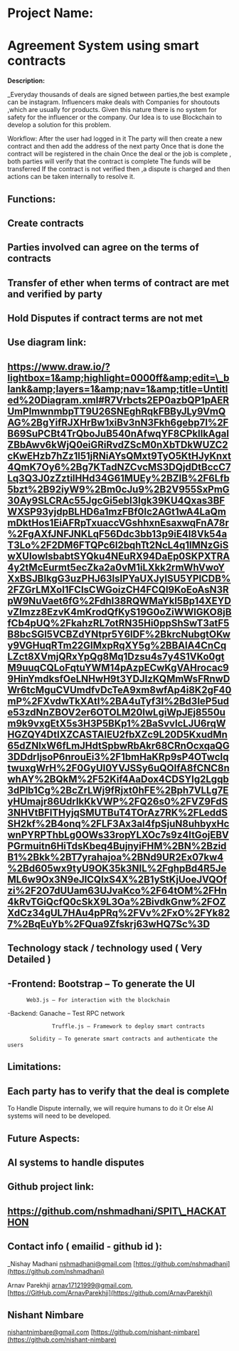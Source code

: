#
# Project Name:

# Agreement System using smart contracts

**Description:**

\_Everyday thousands of deals are signed between parties,the best example can be instagram.
Influencers make deals with Companies for shoutouts ,which are usually for products.
Given this nature there is no system for safety for the influencer or the company.
Our Idea is to use Blockchain to develop a solution for this problem.

Workflow: After the user had logged in it
The party will then create a new contract and then add the address of the next party
Once that is done the contract will be registered in the chain
Once the deal or the job is complete , both parties will verify that the contract is complete
The funds will be transferred
If the contract is not verified then ,a dispute is charged and then actions can be taken internally to resolve it.

## **Functions:**

## Create contracts

## Parties involved can agree on the terms of contracts

## Transfer of ether when terms of contract are met and verified by party

## Hold Disputes if contract terms are not met

## **Use diagram link:**

## https://www.draw.io/?lightbox=1&amp;highlight=0000ff&amp;edit=\_blank&amp;layers=1&amp;nav=1&amp;title=Untitled%20Diagram.xml#R7Vrbcts2EP0azbQP1pAERUmPlmwnmbpTT9U26SNEghRqkFBByJLy9VmQAG%2BgYifRJXHrBw1xiBv3nN3Fkh6gebp7I%2FB69SuPCBt4TrQboJuB540nAfwqYF8CPkIlkAgalZBbAwv6kWjQ0eiGRiRvdZScM0nXbTDkWUZC2cKwEHzb7hZz1l51jRNiAYsQMxt9TyO5KtHJyKnxt4QmK7Oy6%2Bg7KTadNZCvcMS3DQjdDtBccC7Lq3Q3J0zZztilHHd34G61MUEy%2BZIB%2F6Lfb5bzt%2B92iyW9%2Bm0cJu9%2B2V955SxPmG30Ay9SLCRAc55JgcGi5ebl3lgk39KU4Qxas3BFWXSP93yjdpBLHD6a1mzFBf0Ic2AGt1wA4LaQmmDktHos1EiAFRpTxuaccVGshhxnEsaxwqFnA78r%2FgAXfJNFJNKLqF56Ddc3bb13p9iE4I8Vk54aT3Lo%2F2DM6FTQPc6l2bqhTt2NcL4q1lMNzGiSwXUIowlsbabtSYQku4NEuRX94DaEp0SKPXTRA4y2tMcEurmt5ecZka2a0vM1iLXkk2rmWhVwoYXxBSJBlkgG3uzPHJ63lslPYaUXJyISU5YPlCDB%2FZGrLMXoI1FCIsCWGoizCH4FCQl9KoEoAsN3RpW9NuVaet6fG%2FdhI38RQWMaYkl5Bp14XEYDvZlmzz8EzvK4mKrodQfKyS19G0oZiWWlGKO8jBfCb4pUQ%2FkahzRL7otRN35Hi0ppShSwT3atF5B8bcSGl5VCBZdYNtpr5Y6lDF%2BkrcNubgtOKwy9VGHuqRTm22GIMxpRqXY5g%2BBAlA4CnCqLZct8XVmjQRxYpQg8Mq1Dzsu4s7y4S1VKo0gtM9uuqCQLoFqtuYWM14pAzpECwKgVAHrocac99HinYmdksfOeLNHwH9t3YDJIzKQMmWsFRnwDWr6tcMguCVUmdfvDcTeA9xm8wfAp4i8K2gF40mP%2FXvdwTkXAtI%2BA4uTyf3I%2Bd3IeP5ude53zdNnZBOV2er6OTOLM20lwLgiWpJEj8550um9k9vxgEtX5s3H3P5BKp1%2BaSvvlcLJU6rqWHGZQY4DtIXZCASTAlEU2fbXZc9L20D5KxudMn65dZNlxW6fLmJHdtSpbwRbAkr68CRnOcxqaQG3DDdrIjsoP6nrouEi3%2F1bmHaKRp9sP4OTwcIqtwuxgWrH%2F0GyUI0YVJSSy6uQOIfA8fCNC8nwhAY%2BQkM%2F52Kif4AaDox4CDSYIg2Lgqb3dPlb1Cg%2BcZrLWj9fRjxt0hFE%2Bph7VLLg7EyHUmajr86UdrIkKkVWP%2FQ26s0%2FVZ9FdS3NHVtBFlTHyjqSMUTBuT4TOrAz7RK%2FLeddSSH2kf%2B4onq%2FLF3Ax3al4fpSjuN8uhbyxHcwnPYRPThbLg0OWs33ropYLXOc7s9z4ItGojEBVPGrmuitn6HiTdsKbeq4BujnyiFHM%2BN%2BzidB1%2Bkk%2BT7yrahajoa%2BNd9UR2Ex07kw4%2Bd605wx9tyU9OK35k3NIL%2FghpBd4R5JeML6w9Ox3N9eJICQlxS4X%2B1yStKjUoeJVQOfzi%2F2O7dUUam63UJvaKco%2F64tOM%2FHn4kRvTGiQcfQ0cSkX9L3Oa%2BivdkGnw%2FOZXdCz34gUL7HAu4pPRq%2FVv%2FxO%2FYk827%2BqEuYb%2FQua9Zfskrj63wHQ7Sc%3D

## **Technology stack / technology used ( Very Detailed )**

## -Frontend:    Bootstrap – To generate the UI

          Web3.js – For interaction with the blockchain

-Backend:      Ganache – Test RPC network

                  Truffle.js – Framework to deploy smart contracts

           Solidity – To generate smart contracts and authenticate the users

## **Limitations:**

## Each party has to verify that the deal is complete
To Handle Dispute internally, we will require humans to do it Or else AI systems will need to be developed.

## **Future Aspects:**

## AI systems to handle disputes

## **Github project link:**

## https://github.com/nshmadhani/SPIT\_HACKATHON

## **Contact info ( emailid - github id ):**

\_Nishay Madhani
[nshmadhani@gmail.com](mailto:nshmadhani@gmail.com)
[https://github.com/nshmadhani](https://github.com/nshmadhani)

Arnav Parekhji
[arnav17121999@gmail.com](mailto:arnav17121999@gmail.com),
[https://GitHub.com/ArnavParekhji](https://github.com/ArnavParekhji)

## Nishant Nimbare
[nishantnimbare@gmail.com](mailto:nishantnimbare@gmail.com)
[https://github.com/nishant-nimbare](https://github.com/nishant-nimbare)
